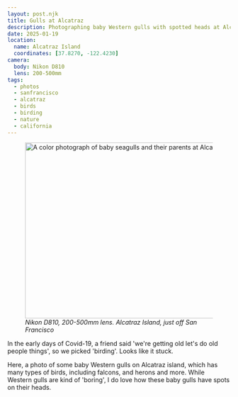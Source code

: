 ```yaml
---
layout: post.njk
title: Gulls at Alcatraz
description: Photographing baby Western gulls with spotted heads at Alcatraz Island
date: 2025-01-19
location: 
  name: Alcatraz Island
  coordinates: [37.8270, -122.4230]
camera:
  body: Nikon D810
  lens: 200-500mm
tags: 
  - photos
  - sanfrancisco
  - alcatraz
  - birds
  - birding
  - nature
  - california
---
```


<figure class="post-image">
  <img 
    src="/img/gulls_at_alcatraz.jpg" 
    width="600" 
    height="397" 
    alt="A color photograph of baby seagulls and their parents at Alcatraz Island"
    loading="lazy"
    decoding="async"
  />
  <figcaption>
    <em>Nikon D810, 200-500mm lens. Alcatraz Island, just off San Francisco</em>
  </figcaption>
</figure>

In the early days of Covid-19, a friend said 'we're getting old let's do old people things', so we picked 'birding'. Looks like it stuck.

Here, a photo of some baby Western gulls on Alcatraz island, which has many types of birds, including falcons, and herons and more. While Western gulls are kind of 'boring', I do love how these baby gulls have spots on their heads.